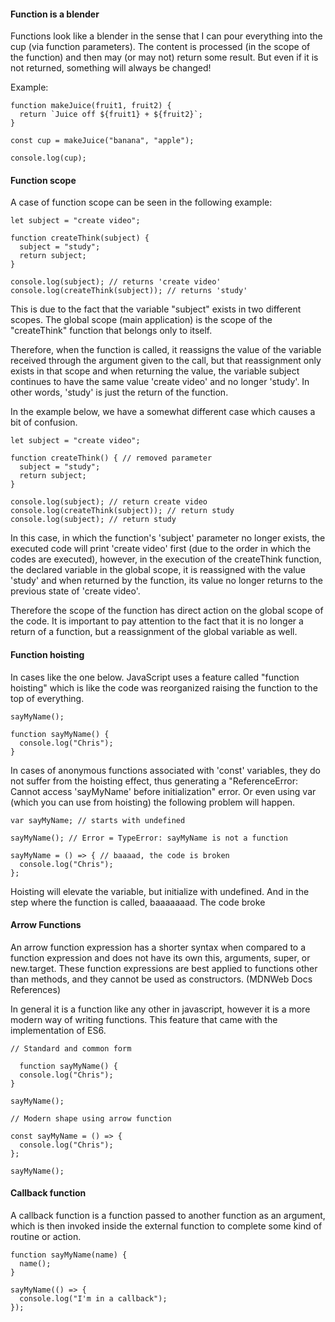 #### Function is a blender

<p>
  Functions look like a blender in the sense that I can pour everything into the cup (via function parameters). The content is processed (in the scope of the function) and then may (or may not) return some result. But even if it is not returned, something will always be changed!
</p>

Example:

```
function makeJuice(fruit1, fruit2) {
  return `Juice off ${fruit1} + ${fruit2}`;
}

const cup = makeJuice("banana", "apple");

console.log(cup);
```

#### Function scope

<p>
  A case of function scope can be seen in the following example:
</p>

```
let subject = "create video";

function createThink(subject) {
  subject = "study";
  return subject;
}

console.log(subject); // returns 'create video'
console.log(createThink(subject)); // returns 'study'

```
<p>
  This is due to the fact that the variable "subject" exists in two different scopes. The global scope (main application) is the scope of the "createThink" function that belongs only to itself.

  Therefore, when the function is called, it reassigns the value of the variable received through the argument given to the call, but that reassignment only exists in that scope and when returning the value, the variable subject continues to have the same value 'create video' and no longer 'study'. In other words, 'study' is just the return of the function.
</p>

<p> 
  In the example below, we have a somewhat different case which causes a bit of confusion.
</p>

```
let subject = "create video";

function createThink() { // removed parameter
  subject = "study";
  return subject;
}

console.log(subject); // return create video 
console.log(createThink(subject)); // return study
console.log(subject); // return study

```

<p>
  In this case, in which the function's 'subject' parameter no longer exists, the executed code will print 'create video' first (due to the order in which the codes are executed), however, in the execution of the createThink function, the declared variable in the global scope, it is reassigned with the value 'study' and when returned by the function, its value no longer returns to the previous state of 'create video'.

  Therefore the scope of the function has direct action on the global scope of the code. It is important to pay attention to the fact that it is no longer a return of a function, but a reassignment of the global variable as well.
</p>

#### Function hoisting

<p> 
  In cases like the one below. JavaScript uses a feature called "function hoisting" which is like the code was reorganized raising the function to the top of everything.
</p>

```
sayMyName();

function sayMyName() {
  console.log("Chris");
}
```

<p> 
  In cases of anonymous functions associated with 'const' variables, they do not suffer from the hoisting effect, thus generating a "ReferenceError: Cannot access 'sayMyName' before initialization" error. Or even using var (which you can use from hoisting) the following problem will happen.
</p>

```
var sayMyName; // starts with undefined

sayMyName(); // Error = TypeError: sayMyName is not a function

sayMyName = () => { // baaaad, the code is broken
  console.log("Chris");
};
```

<p>
  Hoisting will elevate the variable, but initialize with undefined. And in the step where the function is called, baaaaaaad. The code broke
</p>

#### Arrow Functions

<p>
  An arrow function expression has a shorter syntax when compared to a function expression and does not have its own this, arguments, super, or new.target. These function expressions are best applied to functions other than methods, and they cannot be used as constructors. (MDNWeb Docs References)
  
  In general it is a function like any other in javascript, however it is a more modern way of writing functions. This feature that came with the implementation of ES6.
</p>

```
// Standard and common form

  function sayMyName() {
  console.log("Chris");
}

sayMyName();

// Modern shape using arrow function

const sayMyName = () => {
  console.log("Chris");
};

sayMyName();
```

#### Callback function

<p>
  A callback function is a function passed to another function as an argument, which is then invoked inside the external function to complete some kind of routine or action.
</p>

```
function sayMyName(name) {
  name();
}

sayMyName(() => {
  console.log("I'm in a callback");
});
```
